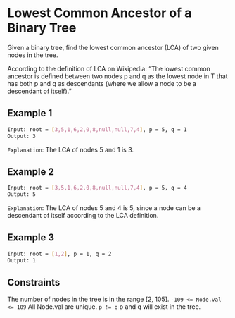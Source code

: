 # Lowest Common Ancestor of a Binary Tree

Given a binary tree, find the lowest common ancestor (LCA) of two given nodes in the tree.

According to the definition of LCA on Wikipedia: “The lowest common ancestor is defined between two nodes p and q as the lowest node in T that has both p and q as descendants (where we allow a node to be a descendant of itself).”

## Example 1

```bash
Input: root = [3,5,1,6,2,0,8,null,null,7,4], p = 5, q = 1
Output: 3
```

`Explanation`: The LCA of nodes 5 and 1 is 3.

## Example 2

```bash
Input: root = [3,5,1,6,2,0,8,null,null,7,4], p = 5, q = 4
Output: 5
```

`Explanation`: The LCA of nodes 5 and 4 is 5, since a node can be a descendant of itself according to the LCA definition.

## Example 3

```bash
Input: root = [1,2], p = 1, q = 2
Output: 1
```

## Constraints

The number of nodes in the tree is in the range [2, 105].
`-109 <= Node.val <= 109`
All Node.val are unique.
`p != q`
p and q will exist in the tree.
